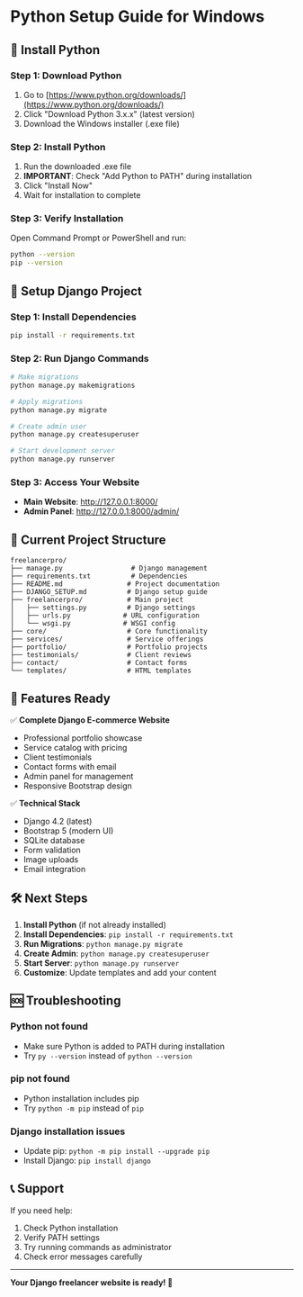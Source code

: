 # Python Setup Guide for Windows

## 🐍 Install Python

### Step 1: Download Python
1. Go to [https://www.python.org/downloads/](https://www.python.org/downloads/)
2. Click "Download Python 3.x.x" (latest version)
3. Download the Windows installer (.exe file)

### Step 2: Install Python
1. Run the downloaded .exe file
2. **IMPORTANT**: Check "Add Python to PATH" during installation
3. Click "Install Now"
4. Wait for installation to complete

### Step 3: Verify Installation
Open Command Prompt or PowerShell and run:
```bash
python --version
pip --version
```

## 🚀 Setup Django Project

### Step 1: Install Dependencies
```bash
pip install -r requirements.txt
```

### Step 2: Run Django Commands
```bash
# Make migrations
python manage.py makemigrations

# Apply migrations
python manage.py migrate

# Create admin user
python manage.py createsuperuser

# Start development server
python manage.py runserver
```

### Step 3: Access Your Website
- **Main Website**: http://127.0.0.1:8000/
- **Admin Panel**: http://127.0.0.1:8000/admin/

## 📁 Current Project Structure

```
freelancerpro/
├── manage.py                 # Django management
├── requirements.txt          # Dependencies
├── README.md                # Project documentation
├── DJANGO_SETUP.md          # Django setup guide
├── freelancerpro/           # Main project
│   ├── settings.py          # Django settings
│   ├── urls.py             # URL configuration
│   └── wsgi.py             # WSGI config
├── core/                    # Core functionality
├── services/                # Service offerings
├── portfolio/               # Portfolio projects
├── testimonials/            # Client reviews
├── contact/                 # Contact forms
└── templates/               # HTML templates
```

## 🎯 Features Ready

✅ **Complete Django E-commerce Website**
- Professional portfolio showcase
- Service catalog with pricing
- Client testimonials
- Contact forms with email
- Admin panel for management
- Responsive Bootstrap design

✅ **Technical Stack**
- Django 4.2 (latest)
- Bootstrap 5 (modern UI)
- SQLite database
- Form validation
- Image uploads
- Email integration

## 🛠️ Next Steps

1. **Install Python** (if not already installed)
2. **Install Dependencies**: `pip install -r requirements.txt`
3. **Run Migrations**: `python manage.py migrate`
4. **Create Admin**: `python manage.py createsuperuser`
5. **Start Server**: `python manage.py runserver`
6. **Customize**: Update templates and add your content

## 🆘 Troubleshooting

### Python not found
- Make sure Python is added to PATH during installation
- Try `py --version` instead of `python --version`

### pip not found
- Python installation includes pip
- Try `python -m pip` instead of `pip`

### Django installation issues
- Update pip: `python -m pip install --upgrade pip`
- Install Django: `pip install django`

## 📞 Support

If you need help:
1. Check Python installation
2. Verify PATH settings
3. Try running commands as administrator
4. Check error messages carefully

---

**Your Django freelancer website is ready! 🚀** 